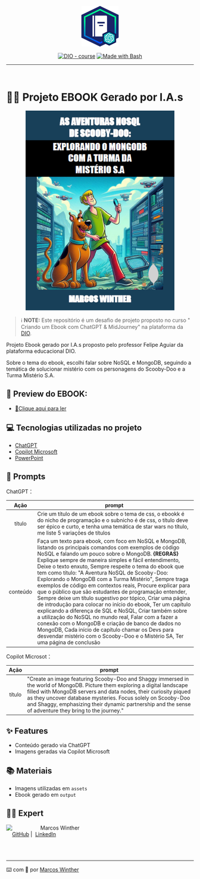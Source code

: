 <p align="center">
    <img width="100" src=".github/assets/banner.png">
</p>


<p align="center">
   <a href="https://dio.me/"><img src="https://img.shields.io/badge/DIO-Course-28DA77?logo=youtube" alt="DIO - course"></a>
   <a href="https://www.gnu.org/software/bash/" title="Go to Bash homepage"><img src="https://img.shields.io/badge/Prompt-Project-blue?logo=gnu-bash&amp;logoColor=white" alt="Made with Bash"></a>
</p>

-------
<br>

# 👨‍💻 Projeto EBOOK Gerado por I.A.s


<p align="center">
<img 
    src="./assets/cover.png"
    width="400"  
/>
</p>


 > ℹ️ **NOTE:** Este repositório é um desafio de projeto proposto no curso "
Criando um Ebook com ChatGPT & MidJourney" na plataforma da [DIO](https://dio.me).

Projeto Ebook gerado por I.A.s proposto pelo professor Felipe Aguiar da plataforma educacional DIO.

Sobre o tema do ebook, escolhi falar sobre NoSQL e MongoDB, seguindo a temática de solucionar mistério com os personagens do Scooby-Doo e a Turma Mistério S.A.

## 📖 Preview do EBOOK:

- <a href="https://github.com/MarcosWinther/creating-an-ebook-about-mongodb-with-chatgpt-with-a-scooby-doo-theme/blob/main/output/ebook-nosql-mongodb-scooby-doo.pdf"> 📕Clique aqui para ler</a>


## 💻 Tecnologias utilizadas no projeto

- [ChatGPT](https://chat.openai.com/) 
- [Copilot Microsoft](https://copilot.microsoft.com/)
- [PowerPoint](https://www.microsoft.com/en/microsoft-365/powerpoint)

## 🧠 Prompts


ChatGPT：

|   Ação   | prompt                                                                                                                                                                                                                                                                         |
| :------: | ------------------------------------------------------------------------------------------------------------------------------------------------------------------------------------------------------------------------------------------------------------------------------ |
|  título  | Crie um título de um ebook sobre o tema de css, o ebookk é do nicho de programação e o subnicho é de css, o título deve ser épico e curto, e tenha uma temática de star wars no título, me liste 5 variações de títulos                                                        |
| conteúdo | Faça um texto para ebook, com foco em NoSQL e MongoDB, listando os principais comandos com exemplos de código NoSQL e falando um pouco sobre o MongoDB. **{REGRAS}** Explique sempre de maneira simples e fácil entendimento, Deixe o texto enxuto, Sempre respeite o tema do ebook que tem como título: "A Aventura NoSQL de Scooby-Doo: Explorando o MongoDB com a Turma Mistério", Sempre traga exemplos de código em contextos reais, Procure explicar para que o público que são estudantes de programação entender, Sempre deixe um título sugestivo por tópico, Criar uma página de introdução para colocar no início do ebook, Ter um capítulo explicando a diferença de SQL e NoSQL, Criar também sobre a utilização do NoSQL no mundo real, Falar com a fazer a conexão com o MongoDB e criação de banco de dados no MongoDB, Cada início de capítulo chamar os Devs para desvendar mistério com o Scooby-Doo e o Mistério SA, Ter uma página de conclusão |


Copilot Microsot：

|  Ação  | prompt                                                                                 |
| :----: | -------------------------------------------------------------------------------------- |
| título | "Create an image featuring Scooby-Doo and Shaggy immersed in the world of MongoDB. Picture them exploring a digital landscape filled with MongoDB servers and data nodes, their curiosity piqued as they uncover database mysteries. Focus solely on Scooby-Doo and Shaggy, emphasizing their dynamic partnership and the sense of adventure they bring to the journey." |

## ✨ Features

- Conteúdo gerado via ChatGPT
- Imagens geradas via Copilot Microsoft

## 📚 Materiais

- Imagens utilizadas em `assets`
- Ebook gerado em `output`

## 👨‍💻 Expert

<p>
    <img 
      align=left 
      margin=10 
      width=80 
      src="https://avatars.githubusercontent.com/u/44624583?v=4"
    />
    <p>&nbsp&nbsp&nbspMarcos Winther<br>
    &nbsp&nbsp&nbsp
    <a href="https://github.com/MarcosWinther">
    GitHub</a>&nbsp;|&nbsp;
    <a href="https://www.linkedin.com/in/marcoswinthersilva/">LinkedIn</a>
</p>
</p>
<br/><br/>
<p>

---

⌨️ com 💜 por [Marcos Winther](https://github.com/MarcosWinther)


